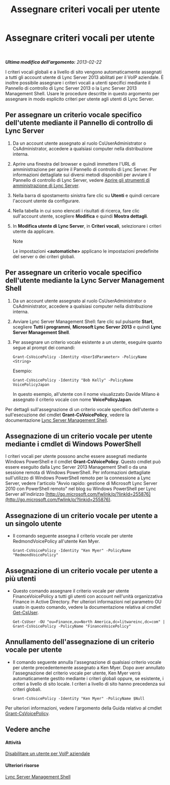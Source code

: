 ﻿---
title: Assegnare criteri vocali per utente
TOCTitle: Assegnare criteri vocali per utente
ms:assetid: 9ee47ee7-1030-43b8-a4dc-bf685ea24659
ms:mtpsurl: https://technet.microsoft.com/it-it/library/JJ688155(v=OCS.15)
ms:contentKeyID: 49887677
ms.date: 08/24/2015
mtps_version: v=OCS.15
ms.translationtype: HT
---

# Assegnare criteri vocali per utente

 

_**Ultima modifica dell'argomento:** 2013-02-22_

I criteri vocali globali e a livello di sito vengono automaticamente assegnati a tutti gli account utente di Lync Server 2013 abilitati per il VoIP aziendale. È inoltre possibile assegnare i criteri vocali a utenti specifici mediante il Pannello di controllo di Lync Server 2013 o la Lync Server 2013 Management Shell. Usare le procedure descritte in questo argomento per assegnare in modo esplicito criteri per utente agli utenti di Lync Server.

## Per assegnare un criterio vocale specifico dell'utente mediante il Pannello di controllo di Lync Server

1.  Da un account utente assegnato al ruolo CsUserAdministrator o CsAdministrator, accedere a qualsiasi computer nella distribuzione interna.

2.  Aprire una finestra del browser e quindi immettere l'URL di amministrazione per aprire il Pannello di controllo di Lync Server. Per informazioni dettagliate sui diversi metodi disponibili per avviare il Pannello di controllo di Lync Server, vedere [Aprire gli strumenti di amministrazione di Lync Server](lync-server-2013-open-lync-server-administrative-tools.md).

3.  Nella barra di spostamento sinistra fare clic su **Utenti** e quindi cercare l'account utente da configurare.

4.  Nella tabella in cui sono elencati i risultati di ricerca, fare clic sull'account utente, scegliere **Modifica** e quindi **Mostra dettagli**.

5.  In **Modifica utente di Lync Server**, in **Criteri vocali**, selezionare i criteri utente da applicare.
    

    > [!NOTE]
    > Le impostazioni <STRONG>&lt;automatiche&gt;</STRONG> applicano le impostazioni predefinite del server o dei criteri globali.



## Per assegnare un criterio vocale specifico dell'utente mediante la Lync Server Management Shell

1.  Da un account utente assegnato al ruolo CsUserAdministrator o CsAdministrator, accedere a qualsiasi computer nella distribuzione interna.

2.  Avviare Lync Server Management Shell: fare clic sul pulsante **Start**, scegliere **Tutti i programmi**, **Microsoft Lync Server 2013** e quindi **Lync Server Management Shell**.

3.  Per assegnare un criterio vocale esistente a un utente, eseguire quanto segue al prompt dei comandi:
    
        Grant-CsVoicePolicy -Identity <UserIdParameter> -PolicyName <String>
    
    Esempio:
    
        Grant-CsVoicePolicy -Identity "Bob Kelly" -PolicyName VoicePolicyJapan
    
    In questo esempio, all'utente con il nome visualizzato Davide Milano è assegnato il criterio vocale con nome **VoicePolicyJapan**.

Per dettagli sull'assegnazione di un criterio vocale specifico dell'utente o sull'esecuzione del cmdlet **Grant-CsVoicePolicy**, vedere la documentazione [Lync Server Management Shell](lync-server-2013-lync-server-management-shell.md).

## Assegnazione di un criterio vocale per utente mediante i cmdlet di Windows PowerShell

I criteri vocali per utente possono anche essere assegnati mediante Windows PowerShell e il cmdlet **Grant-CsVoicePolicy**. Questo cmdlet può essere eseguito dalla Lync Server 2013 Management Shell o da una sessione remota di Windows PowerShell. Per informazioni dettagliate sull'utilizzo di Windows PowerShell remoto per la connessione a Lync Server, vedere l'articolo "Avvio rapido: gestione di Microsoft Lync Server 2010 con PowerShell remoto" nel blog su Windows PowerShell per Lync Server all'indirizzo [http://go.microsoft.com/fwlink/p/?linkId=255876](http://go.microsoft.com/fwlink/p/?linkid=255876).

## Assegnazione di un criterio vocale per utente a un singolo utente

  - Il comando seguente assegna il criterio vocale per utente RedmondVoicePolicy all'utente Ken Myer.
    
        Grant-CsVoicePolicy -Identity "Ken Myer" -PolicyName "RedmondVoicePolicy"

## Assegnazione di un criterio vocale per utente a più utenti

  - Questo comando assegnare il criterio vocale per utente FinanceVoicePolicy a tutti gli utenti con account nell'unità organizzativa Finance in Active Directory. Per ulteriori informazioni nel parametro OU usato in questo comando, vedere la documentazione relativa al cmdlet [Get-CsUser](https://docs.microsoft.com/en-us/powershell/module/skype/Get-CsUser).
    
        Get-CsUser -OU "ou=Finance,ou=North America,dc=litwareinc,dc=com" | Grant-CsVoicePolicy -PolicyName "FinanceVoicePolicy"

## Annullamento dell'assegnazione di un criterio vocale per utente

  - Il comando seguente annulla l'assegnazione di qualsiasi criterio vocale per utente precedentemente assegnato a Ken Myer. Dopo aver annullato l'assegnazione del criterio vocale per utente, Ken Myer verrà automaticamente gestito mediante i criteri globali oppure, se esistente, i criteri a livello di sito locale. I criteri a livello di sito hanno precedenza sui criteri globali.
    
        Grant-CsVoicePolicy -Identity "Ken Myer" -PolicyName $Null

Per ulteriori informazioni, vedere l'argomento della Guida relativo al cmdlet [Grant-CsVoicePolicy](https://docs.microsoft.com/en-us/powershell/module/skype/Grant-CsVoicePolicy).

## Vedere anche

#### Attività

[Disabilitare un utente per VoIP aziendale](lync-server-2013-disable-a-user-for-enterprise-voice.md)  

#### Ulteriori risorse

[Lync Server Management Shell](lync-server-2013-lync-server-management-shell.md)

